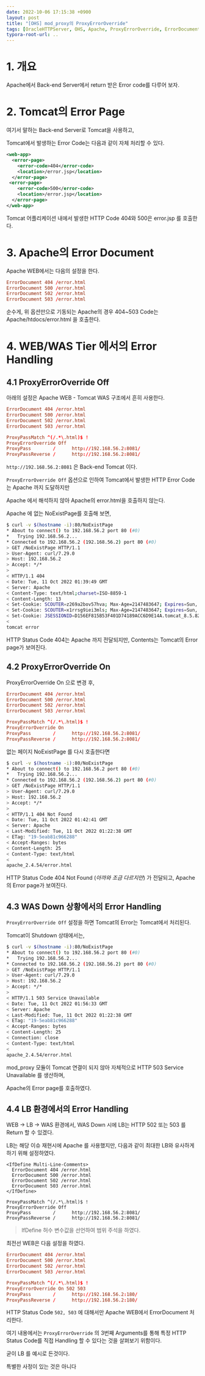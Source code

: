 ```yaml
---
date: 2022-10-06 17:15:38 +0900
layout: post
title: "[OHS] mod_proxy의 ProxyErrorOverride"
tags: [OracleHTTPServer, OHS, Apache, ProxyErrorOverride, ErrorDocument, mod_proxy]
typora-root-url: ..
---
```


# 1. 개요

Apache에서 Back-end Server에서 return 받은 Error code를 다루어 보자.



# 2. Tomcat의 Error Page

여기서 말하는 Back-end Server로 Tomcat을 사용하고,

Tomcat에서 발생하는 Error Code는 다음과 같이 자체 처리할 수 있다.



```xml
<web-app>
  <error-page>
    <error-code>404</error-code>
    <location>/error.jsp</location>
  </error-page>
 <error-page>
    <error-code>500</error-code>
    <location>/error.jsp</location>
  </error-page>
</web-app>
```



Tomcat 어플리케이션 내에서 발생한 HTTP Code 404와 500은 error.jsp 를 호출한다.



# 3. Apache의 Error Document

Apache WEB에서는 다음의 설정을 한다.



```httpd.conf
ErrorDocument 404 /error.html
ErrorDocument 500 /error.html
ErrorDocument 502 /error.html
ErrorDocument 503 /error.html
```

순수게, 위 옵션만으로 기동되는 Apache의 경우 404~503 Code는 Apache/htdocs/error.html 을 호출한다.



# 4. WEB/WAS Tier 에서의 Error Handling

## 4.1 ProxyErrorOverride Off

아래의 설정은 Apache WEB - Tomcat WAS 구조에서 흔히 사용한다.

```httpd.conf
ErrorDocument 404 /error.html
ErrorDocument 500 /error.html
ErrorDocument 502 /error.html
ErrorDocument 503 /error.html

ProxyPassMatch ^(/.*\.html)$ !
ProxyErrorOverride Off
ProxyPass        /      http://192.168.56.2:8081/
ProxyPassReverse /      http://192.168.56.2:8081/
```

`http://192.168.56.2:8081` 은 Back-end Tomcat 이다.

`ProxyErrorOverride Off` 옵션으로 인하여 Tomcat에서 발생한 HTTP Error Code는 Apache 까지 도달하지만

Apache 에서 해석하지 않아 Apache의 error.html을 호출하지 않는다.



Apache 에 없는 NoExistPage를 호출해 보면,

```sh
$ curl -v $(hostname -i):80/NoExistPage
* About to connect() to 192.168.56.2 port 80 (#0)
*   Trying 192.168.56.2...
* Connected to 192.168.56.2 (192.168.56.2) port 80 (#0)
> GET /NoExistPage HTTP/1.1
> User-Agent: curl/7.29.0
> Host: 192.168.56.2
> Accept: */*
>
< HTTP/1.1 404
< Date: Tue, 11 Oct 2022 01:39:49 GMT
< Server: Apache
< Content-Type: text/html;charset=ISO-8859-1
< Content-Length: 13
< Set-Cookie: SCOUTER=z269a2bov57hva; Max-Age=2147483647; Expires=Sun, 29-Oct-2090 04:53:56 GMT; Path=/
< Set-Cookie: SCOUTER=x1rrsg9iei3mls; Max-Age=2147483647; Expires=Sun, 29-Oct-2090 04:53:56 GMT; Path=/
< Set-Cookie: JSESSIONID=D156EF815B53F401D74189ACC6D9E14A.tomcat_8.5.82; Path=/; HttpOnly
<
tomcat error
```

HTTP Status Code 404는 Apache 까지 전달되지만, Contents는 Tomcat의 Error page가 보여진다.



## 4.2 ProxyErrorOverride On

ProxyErrorOverride On 으로 변경 후,

```httpd.conf
ErrorDocument 404 /error.html
ErrorDocument 500 /error.html
ErrorDocument 502 /error.html
ErrorDocument 503 /error.html

ProxyPassMatch ^(/.*\.html)$ !
ProxyErrorOverride On
ProxyPass        /      http://192.168.56.2:8081/
ProxyPassReverse /      http://192.168.56.2:8081/
```



없는 페이지 NoExistPage 를 다시 호출한다면

```sh
$ curl -v $(hostname -i):80/NoExistPage
* About to connect() to 192.168.56.2 port 80 (#0)
*   Trying 192.168.56.2...
* Connected to 192.168.56.2 (192.168.56.2) port 80 (#0)
> GET /NoExistPage HTTP/1.1
> User-Agent: curl/7.29.0
> Host: 192.168.56.2
> Accept: */*
>
< HTTP/1.1 404 Not Found
< Date: Tue, 11 Oct 2022 01:42:41 GMT
< Server: Apache
< Last-Modified: Tue, 11 Oct 2022 01:22:38 GMT
< ETag: "19-5eab81c966288"
< Accept-Ranges: bytes
< Content-Length: 25
< Content-Type: text/html
<
apache_2.4.54/error.html
```

HTTP Status Code 404 Not Found (_아까와 조금 다르지만_) 가 전달되고, Apache의 Error page가 보여진다.



## 4.3 WAS Down 상황에서의 Error Handling

`ProxyErrorOverride Off` 설정을 하면 Tomcat의 Error는 Tomcat에서 처리된다.

Tomcat이 Shutdown 상태에서는,

```sh
$ curl -v $(hostname -i):80/NoExistPage
* About to connect() to 192.168.56.2 port 80 (#0)
*   Trying 192.168.56.2...
* Connected to 192.168.56.2 (192.168.56.2) port 80 (#0)
> GET /NoExistPage HTTP/1.1
> User-Agent: curl/7.29.0
> Host: 192.168.56.2
> Accept: */*
>
< HTTP/1.1 503 Service Unavailable
< Date: Tue, 11 Oct 2022 01:56:33 GMT
< Server: Apache
< Last-Modified: Tue, 11 Oct 2022 01:22:38 GMT
< ETag: "19-5eab81c966288"
< Accept-Ranges: bytes
< Content-Length: 25
< Connection: close
< Content-Type: text/html
<
apache_2.4.54/error.html
```



mod_proxy 모듈이 Tomcat 연결이 되지 않아 자체적으로 HTTP 503 Service Unavailable 를 생산하며,

Apache의 Error page를 호출하였다.



## 4.4 LB 환경에서의 Error Handling

WEB &rarr; LB &rarr; WAS 환경에서, WAS Down 시에 LB는 HTTP 502 또는 503 를 Return 할 수 있겠다.



LB는 해당 이슈 재현시에 Apache 를 사용했지만, 다음과 같이 최대한 LB와 유사하게 하기 위해 설정하였다.

 ```LB
 <IfDefine Multi-Line-Comments>
   ErrorDocument 404 /error.html
   ErrorDocument 500 /error.html
   ErrorDocument 502 /error.html
   ErrorDocument 503 /error.html
 </IfDefine>
 
 ProxyPassMatch ^(/.*\.html)$ !
 ProxyErrorOverride Off
 ProxyPass        /      http://192.168.56.2:8081/
 ProxyPassReverse /      http://192.168.56.2:8081/
 ```

> IfDefine 허수 변수값을 선언하여 범위 주석을 하였다.



최전선 WEB은 다음 설정을 하였다.

```httpd.conf
ErrorDocument 404 /error.html
ErrorDocument 500 /error.html
ErrorDocument 502 /error.html
ErrorDocument 503 /error.html

ProxyPassMatch ^(/.*\.html)$ !
ProxyErrorOverride On 502 503
ProxyPass        /      http://192.168.56.2:180/
ProxyPassReverse /      http://192.168.56.2:180/
```

HTTP Status Code `502, 503` 에 대해서만 Apache WEB에서 ErrorDocument 처리한다.



여기 내용에서는 `ProxyErrorOverride` 의 3번째 Arguments를 통해 특정 HTTP Status Code를 직접 Handling 할 수 있다는 것을 살펴보기 위함이다.

굳이 LB 를 예시로 든것이다.

특별한 사정이 있는 것은 아니다
